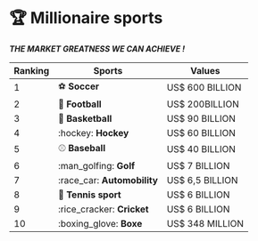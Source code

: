 # 🏆 Millionaire sports

_**THE MARKET GREATNESS WE CAN ACHIEVE !**_

| Ranking  | Sports                       | Values          |
| -------- | ---------------------------- | --------------- |
|  1       | :soccer: **Soccer**          | US$ 600 BILLION |
| 2        | :football: **Football**      | US$ 200BILLION  |
| 3        | :basketball: **Basketball**  | US$ 90 BILLION  |
| 4        | :hockey: **Hockey**          | US$ 60 BILLION  |
| 5        | :baseball: **Baseball**      | US$ 40 BILLION  |
| 6        | :man\_golfing: **Golf**      | US$ 7 BILLION   |
| 7        | :race\_car: **Automobility** | US$ 6,5 BILLION |
| 8        | :tennis: **Tennis sport**    | US$ 6 BILLION   |
| 9        | :rice\_cracker: **Cricket**  | US$ 6 BILLION   |
| 10       | :boxing\_glove: **Boxe**     | US$ 348 MILLION |
